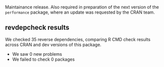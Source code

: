 Maintainance release. Also required in preparation of the next version of the `performance` package, where an update was requested by the CRAN team.

## revdepcheck results

We checked 35 reverse dependencies, comparing R CMD check results across CRAN and dev versions of this package.

 * We saw 0 new problems
 * We failed to check 0 packages

